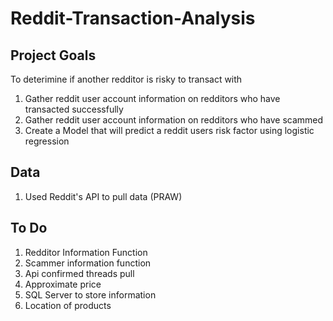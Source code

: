 # Reddit-Transaction-Analysis

## Project Goals 
To deterimine if another redditor is risky to transact with 
1. Gather reddit user account information on redditors who have transacted successfully 
2. Gather reddit user account information on redditors who have scammed 
3. Create a Model that will predict a reddit users risk factor using logistic regression 

## Data 
1. Used Reddit's API to pull data (PRAW)


## To Do 

1. Redditor Information Function 
2. Scammer information function 
3. Api confirmed threads pull 
4. Approximate price 
5. SQL Server to store information 
6. Location of products 
